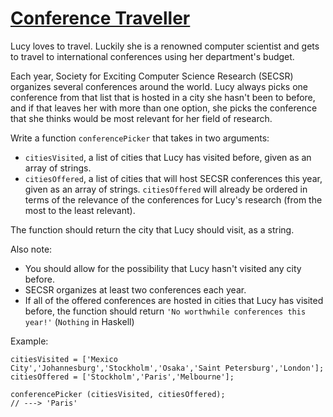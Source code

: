 # [Conference Traveller](https://www.codewars.com/kata/conference-traveller "https://www.codewars.com/kata/56f5594a575d7d3c0e000ea0")

Lucy loves to travel. Luckily she is a renowned computer scientist and gets to travel to international conferences using her department's budget.

Each year, Society for Exciting Computer Science Research (SECSR) organizes several conferences around the world. Lucy always picks one conference from that list that is hosted in a city she hasn't been to before, and if that leaves her with more than one option, she picks the conference that she thinks would be most relevant for her field of research.

Write a function `conferencePicker` that takes in two arguments:

- `citiesVisited`, a list of cities that Lucy has visited before, given as an array of strings.
- `citiesOffered`, a list of cities that will host SECSR conferences this year, given as an array of strings. `citiesOffered` will already be ordered in terms of the relevance of the conferences for Lucy's research (from the most to the least relevant).

The function should return the city that Lucy should visit, as a string.

Also note:

- You should allow for the possibility that Lucy hasn't visited any city before.
- SECSR organizes at least two conferences each year.
- If all of the offered conferences are hosted in cities that Lucy has visited before, the function should return `'No worthwhile conferences this year!'` (`Nothing` in Haskell)

Example:
```
citiesVisited = ['Mexico City','Johannesburg','Stockholm','Osaka','Saint Petersburg','London'];
citiesOffered = ['Stockholm','Paris','Melbourne'];

conferencePicker (citiesVisited, citiesOffered);
// ---> 'Paris'
```